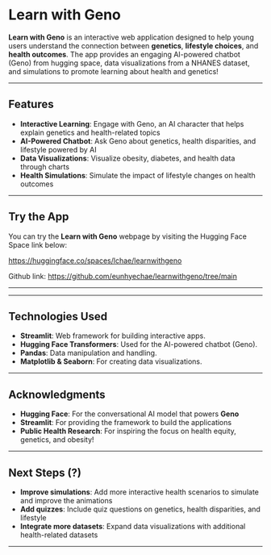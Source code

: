# Learn with Geno

**Learn with Geno** is an interactive web application designed to help young users understand the connection between **genetics**, **lifestyle choices**, and **health outcomes**. The app provides an engaging AI-powered chatbot (Geno) from hugging space, data visualizations from a NHANES dataset, and simulations to promote learning about health and genetics!

---

## Features

- **Interactive Learning**: Engage with Geno, an AI character that helps explain genetics and health-related topics
- **AI-Powered Chatbot**: Ask Geno about genetics, health disparities, and lifestyle powered by AI
- **Data Visualizations**: Visualize obesity, diabetes, and health data through charts
- **Health Simulations**: Simulate the impact of lifestyle changes on health outcomes
---

## Try the App

You can try the **Learn with Geno** webpage by visiting the Hugging Face Space link below:

https://huggingface.co/spaces/lchae/learnwithgeno

Github link: https://github.com/eunhyechae/learnwithgeno/tree/main 

---


---

## Technologies Used

- **Streamlit**: Web framework for building interactive apps.
- **Hugging Face Transformers**: Used for the AI-powered chatbot (Geno).
- **Pandas**: Data manipulation and handling.
- **Matplotlib & Seaborn**: For creating data visualizations.

---

## Acknowledgments

- **Hugging Face**: For the conversational AI model that powers **Geno**
- **Streamlit**: For providing the framework to build the applications
- **Public Health Research**: For inspiring the focus on health equity, genetics, and obesity!

---

## Next Steps (?)

- **Improve simulations**: Add more interactive health scenarios to simulate and improve the animations
- **Add quizzes**: Include quiz questions on genetics, health disparities, and lifestyle
- **Integrate more datasets**: Expand data visualizations with additional health-related datasets

---



